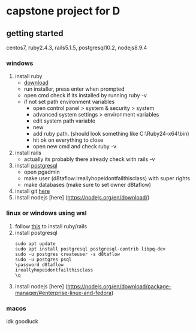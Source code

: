 # capstone project for D  

## getting started  
centos7, ruby2.4.3, rails5.1.5, postgresql10.2, nodejs8.9.4
### windows  
1. install ruby 
    - [download](https://rubyinstaller.org/downloads/)
    - run installer, press enter when prompted
    - open cmd check if its installed by running ruby -v
    - if not set path environment variables
	    - open control panel > system & security > system
	    - advanced system settings > environment variables
	    - edit system path variable
	    - new
	    - add ruby path. (should look something like C:\Ruby24-x64\bin)
	    - hit ok on everything to close
	    -  open new cmd and check ruby -v
2. install rails
    - actually its probably there already check with rails -v
3. install [postgresql](https://www.enterprisedb.com/downloads/postgres-postgresql-downloads)
    - open pgadmin
	- make user (d8taflow:ireallyhopeidontfailthisclass) with super rights
	- make databases (make sure to set owner d8taflow)
4. install git [here](https://git-scm.com/downloads)
5. install nodejs [here] (https://nodejs.org/en/download/)


### linux or windows using wsl
1. follow [this](https://gist.github.com/jayjay-a/f1acddb18c7d2b3b590d2ff122ea84ab) to install ruby/rails
2. install postgresql
	```
	sudo apt update
	sudo apt install postgresql postgresql-contrib libpq-dev
	sudo -u postgres createuser -s d8taflow
	sudo -u postgres psql
	\password d8taflow
	ireallyhopeidontfailthisclass
	\q
	```
3. install nodejs [here] (https://nodejs.org/en/download/package-manager/#enterprise-linux-and-fedora)

### macos
idk goodluck